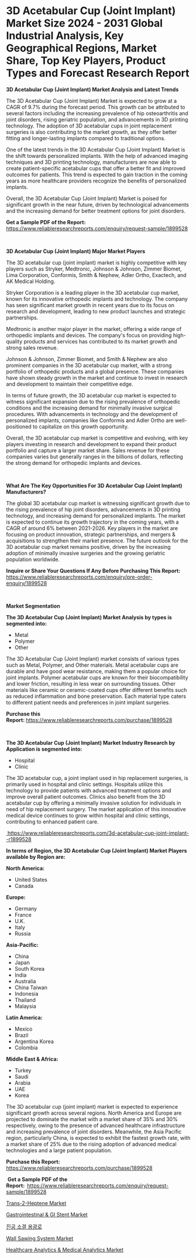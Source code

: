 <p><h1>3D Acetabular Cup (Joint Implant) Market Size 2024 - 2031 Global Industrial Analysis, Key Geographical Regions, Market Share, Top Key Players, Product Types and Forecast Research Report</h1></p><p><strong>3D Acetabular Cup (Joint Implant) Market Analysis and Latest Trends</strong></p>
<p><p>The 3D Acetabular Cup (Joint Implant) Market is expected to grow at a CAGR of 9.7% during the forecast period. This growth can be attributed to several factors including the increasing prevalence of hip osteoarthritis and joint disorders, rising geriatric population, and advancements in 3D printing technology. The adoption of 3D acetabular cups in joint replacement surgeries is also contributing to the market growth, as they offer better fitting and longer-lasting implants compared to traditional options.</p><p>One of the latest trends in the 3D Acetabular Cup (Joint Implant) Market is the shift towards personalized implants. With the help of advanced imaging techniques and 3D printing technology, manufacturers are now able to create patient-specific acetabular cups that offer a better fit and improved outcomes for patients. This trend is expected to gain traction in the coming years as more healthcare providers recognize the benefits of personalized implants.</p><p>Overall, the 3D Acetabular Cup (Joint Implant) Market is poised for significant growth in the near future, driven by technological advancements and the increasing demand for better treatment options for joint disorders.</p></p>
<p><strong>Get a Sample PDF of the Report:&nbsp;</strong> <a href="https://www.reliableresearchreports.com/enquiry/request-sample/1899528">https://www.reliableresearchreports.com/enquiry/request-sample/1899528</a></p>
<p>&nbsp;</p>
<p><strong>3D Acetabular Cup (Joint Implant) Major Market Players</strong></p>
<p><p>The 3D acetabular cup (joint implant) market is highly competitive with key players such as Stryker, Medtronic, Johnson & Johnson, Zimmer Biomet, Lima Corporation, Conformis, Smith & Nephew, Adler Ortho, Exactech, and AK Medical Holding. </p><p>Stryker Corporation is a leading player in the 3D acetabular cup market, known for its innovative orthopedic implants and technology. The company has seen significant market growth in recent years due to its focus on research and development, leading to new product launches and strategic partnerships.</p><p>Medtronic is another major player in the market, offering a wide range of orthopedic implants and devices. The company's focus on providing high-quality products and services has contributed to its market growth and strong sales revenue.</p><p>Johnson & Johnson, Zimmer Biomet, and Smith & Nephew are also prominent companies in the 3D acetabular cup market, with a strong portfolio of orthopedic products and a global presence. These companies have shown steady growth in the market and continue to invest in research and development to maintain their competitive edge.</p><p>In terms of future growth, the 3D acetabular cup market is expected to witness significant expansion due to the rising prevalence of orthopedic conditions and the increasing demand for minimally invasive surgical procedures. With advancements in technology and the development of personalized implants, companies like Conformis and Adler Ortho are well-positioned to capitalize on this growth opportunity.</p><p>Overall, the 3D acetabular cup market is competitive and evolving, with key players investing in research and development to expand their product portfolio and capture a larger market share. Sales revenue for these companies varies but generally ranges in the billions of dollars, reflecting the strong demand for orthopedic implants and devices.</p></p>
<p>&nbsp;</p>
<p><strong>What Are The Key Opportunities For 3D Acetabular Cup (Joint Implant) Manufacturers?</strong></p>
<p><p>The global 3D acetabular cup market is witnessing significant growth due to the rising prevalence of hip joint disorders, advancements in 3D printing technology, and increasing demand for personalized implants. The market is expected to continue its growth trajectory in the coming years, with a CAGR of around 6% between 2021-2026. Key players in the market are focusing on product innovation, strategic partnerships, and mergers & acquisitions to strengthen their market presence. The future outlook for the 3D acetabular cup market remains positive, driven by the increasing adoption of minimally invasive surgeries and the growing geriatric population worldwide.</p></p>
<p><strong>Inquire or Share Your Questions If Any Before Purchasing This Report:</strong> <a href="https://www.reliableresearchreports.com/enquiry/pre-order-enquiry/1899528">https://www.reliableresearchreports.com/enquiry/pre-order-enquiry/1899528</a></p>
<p>&nbsp;</p>
<p><strong>Market Segmentation</strong></p>
<p><strong>The 3D Acetabular Cup (Joint Implant) Market Analysis by types is segmented into:</strong></p>
<p><ul><li>Metal</li><li>Polymer</li><li>Other</li></ul></p>
<p><p>The 3D Acetabular Cup (Joint Implant) market consists of various types such as Metal, Polymer, and Other materials. Metal acetabular cups are durable and have good wear resistance, making them a popular choice for joint implants. Polymer acetabular cups are known for their biocompatibility and lower friction, resulting in less wear on surrounding tissues. Other materials like ceramic or ceramic-coated cups offer different benefits such as reduced inflammation and bone preservation. Each material type caters to different patient needs and preferences in joint implant surgeries.</p></p>
<p><strong>Purchase this Report:&nbsp;</strong><a href="https://www.reliableresearchreports.com/purchase/1899528">https://www.reliableresearchreports.com/purchase/1899528</a></p>
<p>&nbsp;</p>
<p><strong>The 3D Acetabular Cup (Joint Implant) Market Industry Research by Application is segmented into:</strong></p>
<p><ul><li>Hospital</li><li>Clinic</li></ul></p>
<p><p>The 3D acetabular cup, a joint implant used in hip replacement surgeries, is primarily used in hospital and clinic settings. Hospitals utilize this technology to provide patients with advanced treatment options and improve overall patient outcomes. Clinics also benefit from the 3D acetabular cup by offering a minimally invasive solution for individuals in need of hip replacement surgery. The market application of this innovative medical device continues to grow within hospital and clinic settings, contributing to enhanced patient care.</p></p>
<p><a href="https://www.reliableresearchreports.com/3d-acetabular-cup-joint-implant--r1899528">&nbsp;https://www.reliableresearchreports.com/3d-acetabular-cup-joint-implant--r1899528</a></p>
<p><strong>In terms of Region, the 3D Acetabular Cup (Joint Implant) Market Players available by Region are:</strong></p>
<p>
    <p> <strong> North America: </strong>
        <ul>
            <li>United States</li>
            <li>Canada</li>
        </ul>
        </p> 
    <p> <strong> Europe: </strong>
        <ul>
            <li>Germany</li>
            <li>France</li>
            <li>U.K.</li>
            <li>Italy</li>
            <li>Russia</li>
        </ul>
        </p> 
    <p> <strong> Asia-Pacific: </strong>
        <ul>
            <li>China</li>
            <li>Japan</li>
            <li>South Korea</li>
            <li>India</li>
            <li>Australia</li>
            <li>China Taiwan</li>
            <li>Indonesia</li>
            <li>Thailand</li>
            <li>Malaysia</li>
        </ul>
        </p> 
    <p> <strong> Latin America: </strong>
        <ul>
            <li>Mexico</li>
            <li>Brazil</li>
            <li>Argentina Korea</li>
            <li>Colombia</li>
        </ul>
        </p> 
    <p> <strong> Middle East & Africa: </strong>
        <ul>
            <li>Turkey</li>
            <li>Saudi</li>
            <li>Arabia</li>
            <li>UAE</li>
            <li>Korea</li>
        </ul>
    </p>
    </p>
<p><p>The 3D acetabular cup (joint implant) market is expected to experience significant growth across several regions. North America and Europe are projected to dominate the market with a market share of 35% and 30% respectively, owing to the presence of advanced healthcare infrastructure and increasing prevalence of joint disorders. Meanwhile, the Asia Pacific region, particularly China, is expected to exhibit the fastest growth rate, with a market share of 25% due to the rising adoption of advanced medical technologies and a large patient population.</p></p>
<p><strong>Purchase this Report: </strong><a href="https://www.reliableresearchreports.com/purchase/1899528">https://www.reliableresearchreports.com/purchase/1899528</a></p>
<p>&nbsp;<strong>Get a Sample PDF of the Report:&nbsp;&nbsp;</strong><a href="https://www.reliableresearchreports.com/enquiry/request-sample/1899528">https://www.reliableresearchreports.com/enquiry/request-sample/1899528</a></p>
<p><strong></strong></p>
<p><p><a href="https://issuu.com/reportprime-2/docs/trans-2-heptene-market-size-2030.pptx">Trans-2-Heptene Market</a></p><p><a href="https://github.com/cecuraprangm/Market-Research-Report-List-2/blob/main/gastrointestinal-gi-stent-market.md">Gastrointestinal & GI Stent Market</a></p><p><a href="https://github.com/khytkeqagplkzqvh/Market-Research-Report-List-2/blob/main/856295047755.md">진공 소결 용광로</a></p><p><a href="https://view.publitas.com/reportprime-1/wall-sawing-system-market-focuses-on-market-share-size-and-projected-forecast-till-2031/">Wall Sawing System Market</a></p><p><a href="https://github.com/fiixsa/Market-Research-Report-List-2/blob/main/healthcare-analytics-medical-analytics-market.md">Healthcare Analytics & Medical Analytics Market</a></p></p>